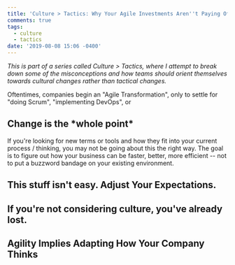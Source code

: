 ```yaml
---
title: 'Culture > Tactics: Why Your Agile Investments Aren''t Paying Off'
comments: true
tags:
  - culture
  - tactics
date: '2019-08-08 15:06 -0400'
---
```

_This is part of a series called Culture > Tactics, where I attempt to break down some of the misconceptions and how teams should orient themselves towards cultural changes rather than tactical changes._

Oftentimes, companies begin an "Agile Transformation", only to settle for "doing Scrum", "implementing DevOps", or 

## Change is the \*whole point\*

If you're looking for new terms or tools and how they fit into your current process / thinking, you may not be going about this the right way. The goal is to figure out how your business can be faster, better, more efficient -- not to put a buzzword bandage on your existing environment. 

## This stuff isn't easy. Adjust Your Expectations.

## If you're not considering culture, you've already lost.

## Agility Implies Adapting How Your Company Thinks
